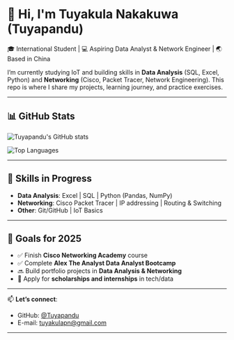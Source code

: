 # 👋 Hi, I'm Tuyakula Nakakuwa (Tuyapandu)

🎓 International Student | 💻 Aspiring Data Analyst & Network Engineer | 🌏 Based in China

I’m currently studying IoT and building skills in **Data Analysis** (SQL, Excel, Python) and **Networking** (Cisco, Packet Tracer, Network Engineering).
This repo is where I share my projects, learning journey, and practice exercises.

---

## 📊 GitHub Stats

![Tuyapandu's GitHub stats](https://github-readme-stats.vercel.app/api?username=Tuyapandu&show_icons=true&theme=tokyonight)

![Top Languages](https://github-readme-stats.vercel.app/api/top-langs/?username=Tuyapandu&layout=compact&theme=tokyonight)

---

## 🚀 Skills in Progress

- **Data Analysis**: Excel | SQL | Python (Pandas, NumPy)
- **Networking**: Cisco Packet Tracer | IP addressing | Routing & Switching
- **Other**: Git/GitHub | IoT Basics

---

## 🌱 Goals for 2025

- ✅ Finish **Cisco Networking Academy** course
- ✅ Complete **Alex The Analyst Data Analyst Bootcamp**
- 🔜 Build portfolio projects in **Data Analysis & Networking**
- 🎯 Apply for **scholarships and internships** in tech/data

---

📫 **Let’s connect**:
- GitHub: [@Tuyapandu](https://github.com/Tuyapandu)
- E-mail: tuyakulapn@gmail.com

---
